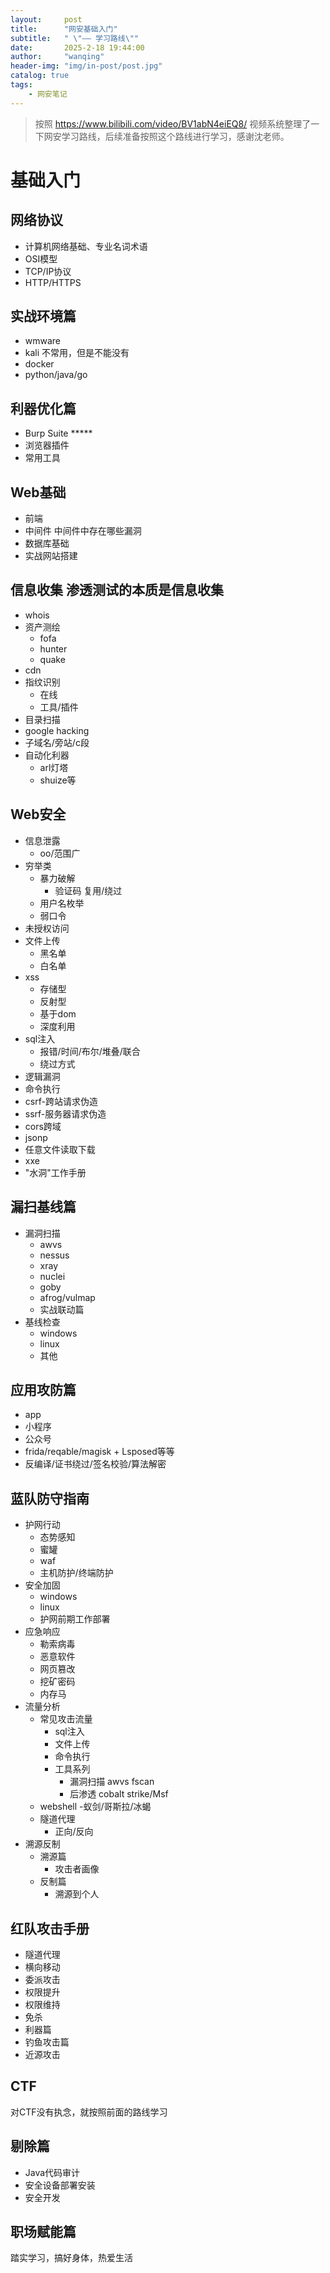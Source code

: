 ```yaml
---
layout:     post
title:      "网安基础入门"
subtitle:   " \"—— 学习路线\""
date:       2025-2-18 19:44:00
author:     "wanqing"
header-img: "img/in-post/post.jpg"
catalog: true
tags:
    - 网安笔记
---
```

> 按照 https://www.bilibili.com/video/BV1abN4eiEQ8/ 视频系统整理了一下网安学习路线，后续准备按照这个路线进行学习，感谢沈老师。

# 基础入门
## 网络协议
- 计算机网络基础、专业名词术语
- OSI模型
- TCP/IP协议
- HTTP/HTTPS
## 实战环境篇
- wmware
- kali 不常用，但是不能没有
- docker
- python/java/go
## 利器优化篇
- Burp Suite *****
- 浏览器插件
- 常用工具
## Web基础
- 前端
- 中间件 中间件中存在哪些漏洞
- 数据库基础
- 实战网站搭建
## 信息收集 渗透测试的本质是信息收集
- whois
- 资产测绘
    - fofa
    - hunter
    - quake
- cdn
- 指纹识别
    - 在线
    - 工具/插件
- 目录扫描
- google hacking
- 子域名/旁站/c段
- 自动化利器
    - arl灯塔
    - shuize等
## Web安全
- 信息泄露
     - oo/范围广
- 穷举类
     - 暴力破解
         - 验证码 复用/绕过
     - 用户名枚举
     - 弱口令
- 未授权访问
- 文件上传
     - 黑名单
     - 白名单
- xss
     - 存储型
     - 反射型
     - 基于dom
     - 深度利用
- sql注入
     - 报错/时间/布尔/堆叠/联合
     - 绕过方式
- 逻辑漏洞
- 命令执行
- csrf-跨站请求伪造
- ssrf-服务器请求伪造
- cors跨域
- jsonp
- 任意文件读取下载
- xxe
- "水洞"工作手册
## 漏扫基线篇
- 漏洞扫描
    - awvs
    - nessus
    - xray
    - nuclei
    - goby
    - afrog/vulmap
    - 实战联动篇
- 基线检查
    - windows
    - linux
    - 其他
## 应用攻防篇
- app
- 小程序
- 公众号
- frida/reqable/magisk + Lsposed等等
- 反编译/证书绕过/签名校验/算法解密
## 蓝队防守指南
- 护网行动
    - 态势感知
    - 蜜罐
    - waf
    - 主机防护/终端防护
- 安全加固
    - windows
    - linux
    - 护网前期工作部署
- 应急响应
    - 勒索病毒
    - 恶意软件
    - 网页篡改
    - 挖矿密码
    - 内存马
- 流量分析
    - 常见攻击流量
         - sql注入
         - 文件上传
         - 命令执行
         - 工具系列
            - 漏洞扫描 awvs fscan
            - 后渗透 cobalt strike/Msf
    - webshell
         -蚁剑/哥斯拉/冰蝎
    - 隧道代理
         - 正向/反向
- 溯源反制
    - 溯源篇
         - 攻击者画像
    - 反制篇
         - 溯源到个人
## 红队攻击手册
- 隧道代理
- 横向移动
- 委派攻击
- 权限提升
- 权限维持
- 免杀
- 利器篇
- 钓鱼攻击篇
- 近源攻击
## CTF
对CTF没有执念，就按照前面的路线学习
## 剔除篇
- Java代码审计
- 安全设备部署安装
- 安全开发
## 职场赋能篇
踏实学习，搞好身体，热爱生活
